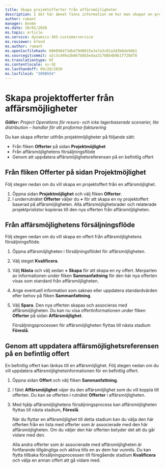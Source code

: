 ```yaml
---
title: Skapa projektofferter från affärsmöjligheter
description: I det här ämnet finns information om hur man skapar en projektoffert från en affärsmöjlighet.
author: rumant
manager: Annbe
ms.date: 10/01/2020
ms.topic: article
ms.service: dynamics-365-customerservice
ms.reviewer: kfend
ms.author: rumant
ms.openlocfilehash: 606098473db479d0015e3a7a3c01a3d3b6de9db1
ms.sourcegitcommit: a2c3cd49a3b667b8b5edaa31788b4b9b1f728d78
ms.translationtype: HT
ms.contentlocale: sv-SE
ms.lasthandoff: 09/28/2020
ms.locfileid: "3898554"
---
```

# <a name="create-project-quotes-from-opportunities"></a>Skapa projektofferter från affärsmöjligheter

_**Gäller:** Project Operations för resurs- och icke lagerbaserade scenarier, lite distribution – handlar för att proforma-fakturering_

Du kan skapa offerter utifrån projektmöjligheter på följande sätt:

- Från fliken **Offerter** på sidan **Projektmöjlighet**
- Från affärsmöjlighetens försäljningsflöde
- Genom att uppdatera affärsmöjlighetsreferensen på en befintlig offert

## <a name="from-the-quotes-tab-of-the-project-opportunity-page"></a>Från fliken Offerter på sidan Projektmöjlighet

Följ stegen nedan om du vill skapa en projektoffert från en affärsmöjlighet.

1. Öppna sidan **Projektmöjlighet** och välj fliken **Offerter**. 
2. I underrutnätet **Offerter** väljer du **+** för att skapa en ny projektoffert baserad på affärsmöjligheten. Alla affärsmöjlighetsrader och relaterade projektprislistor kopieras till den nya offerten från affärsmöjligheten.

## <a name="from-the-opportunity-sales-process-flow"></a>Från affärsmöjlighetens försäljningsflöde

Följ stegen nedan om du vill skapa en offert från affärsmöjlighetens försäljningsflöde.

1. Öppna affärsmöjligheten i försäljningsflödet för affärsmöjligheten.
2. Välj steget **Kvalificera**. 
3. Välj **Nästa** och välj sedan **+ Skapa** för att skapa en ny offert. Merparten av informationen under fliken **Sammanfattning** för den här nya offerten visas som standard från affärsmöjligheten. 
4. Ange eventuell information som saknas eller uppdatera standardvärden efter behov på fliken **Sammanfattning**.
5. Välj **Spara**. Den nya offerten skapas och associeras med affärsmöjligheten. Du kan nu visa offertinformationen under fliken **Offerter** på sidan **Affärsmöjlighet**. 

   Försäljningsprocessen för affärsmöjligheten flyttas till nästa stadium **Föreslå**.


## <a name="by-updating-the-opportunity-reference-on-an-existing-quote"></a>Genom att uppdatera affärsmöjlighetsreferensen på en befintlig offert

En befintlig offert kan länkas till en affärsmöjlighet. Följ stegen nedan om du vill uppdatera affärsmöjlighetsinformationen för en befintlig offert.

1. Öppna sidan **Offert** och välj fliken **Sammanfattning**.
2. I fälet **Affärsmöjlighet** väjer du den affärsmöjlighet som du vill koppla till offerten. Du kan se offerten i rutnätet **Offerter** i affärsmöjligheten. 
3. Med hjälp affärsmöjlighetens försäljningsprocess kan affärsmöjligheten flyttas till nästa stadium, **Föreslå**. 

   När du flyttar en affärsmöjlighet till detta stadium kan du välja den här offerten från en lista med offerter som är associerade med den här affärsmöjligheten. Om du väljer den här offerten betyder det att du går vidare med den.

   Alla andra offerter som är associerade med affärsmöjligheten är fortfarande tillgängliga och aktiva tills en av dem har vunnits. Du kan flytta tillbaka försäljningsprocessen till föregående stadium **Kvalificera** och välja en annan offert att gå vidare med.
